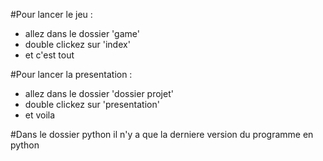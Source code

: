 

#Pour lancer le jeu : 
  - allez dans le dossier 'game'
  - double clickez sur 'index'
  - et c'est tout

#Pour lancer la presentation : 
  - allez dans le dossier 'dossier projet'
  - double clickez sur 'presentation'
  - et voila

#Dans le dossier python il n'y a que la derniere version du programme en python
